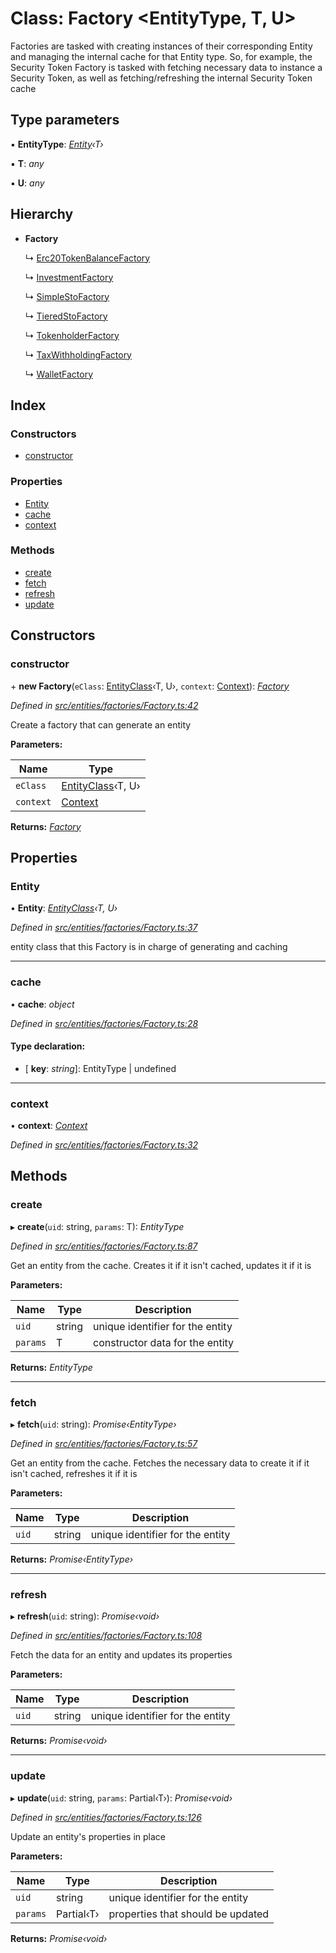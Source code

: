 # Class: Factory <**EntityType, T, U**>

Factories are tasked with creating instances of their corresponding Entity and managing the internal cache for that Entity type.
So, for example, the Security Token Factory is tasked with fetching necessary data to instance a Security Token,
as well as fetching/refreshing the internal Security Token cache

## Type parameters

▪ **EntityType**: *[Entity](_entities_entity_.entity.md)‹T›*

▪ **T**: *any*

▪ **U**: *any*

## Hierarchy

* **Factory**

  ↳ [Erc20TokenBalanceFactory](_entities_factories_erc20tokenbalancefactory_.erc20tokenbalancefactory.md)

  ↳ [InvestmentFactory](_entities_factories_investmentfactory_.investmentfactory.md)

  ↳ [SimpleStoFactory](_entities_factories_simplestofactory_.simplestofactory.md)

  ↳ [TieredStoFactory](_entities_factories_tieredstofactory_.tieredstofactory.md)

  ↳ [TokenholderFactory](_entities_factories_tokenholderfactory_.tokenholderfactory.md)

  ↳ [TaxWithholdingFactory](_entities_factories_taxwithholdingfactory_.taxwithholdingfactory.md)

  ↳ [WalletFactory](_entities_factories_walletfactory_.walletfactory.md)

## Index

### Constructors

* [constructor](_entities_factories_factory_.factory.md#constructor)

### Properties

* [Entity](_entities_factories_factory_.factory.md#entity)
* [cache](_entities_factories_factory_.factory.md#cache)
* [context](_entities_factories_factory_.factory.md#context)

### Methods

* [create](_entities_factories_factory_.factory.md#create)
* [fetch](_entities_factories_factory_.factory.md#fetch)
* [refresh](_entities_factories_factory_.factory.md#refresh)
* [update](_entities_factories_factory_.factory.md#update)

## Constructors

###  constructor

\+ **new Factory**(`eClass`: [EntityClass](../interfaces/_entities_factories_factory_.entityclass.md)‹T, U›, `context`: [Context](_context_.context.md)): *[Factory](_entities_factories_factory_.factory.md)*

*Defined in [src/entities/factories/Factory.ts:42](https://github.com/PolymathNetwork/polymath-sdk/blob/550676f/src/entities/factories/Factory.ts#L42)*

Create a factory that can generate an entity

**Parameters:**

Name | Type |
------ | ------ |
`eClass` | [EntityClass](../interfaces/_entities_factories_factory_.entityclass.md)‹T, U› |
`context` | [Context](_context_.context.md) |

**Returns:** *[Factory](_entities_factories_factory_.factory.md)*

## Properties

###  Entity

• **Entity**: *[EntityClass](../interfaces/_entities_factories_factory_.entityclass.md)‹T, U›*

*Defined in [src/entities/factories/Factory.ts:37](https://github.com/PolymathNetwork/polymath-sdk/blob/550676f/src/entities/factories/Factory.ts#L37)*

entity class that this Factory is in charge of generating and caching

___

###  cache

• **cache**: *object*

*Defined in [src/entities/factories/Factory.ts:28](https://github.com/PolymathNetwork/polymath-sdk/blob/550676f/src/entities/factories/Factory.ts#L28)*

#### Type declaration:

* \[ **key**: *string*\]: EntityType | undefined

___

###  context

• **context**: *[Context](_context_.context.md)*

*Defined in [src/entities/factories/Factory.ts:32](https://github.com/PolymathNetwork/polymath-sdk/blob/550676f/src/entities/factories/Factory.ts#L32)*

## Methods

###  create

▸ **create**(`uid`: string, `params`: T): *EntityType*

*Defined in [src/entities/factories/Factory.ts:87](https://github.com/PolymathNetwork/polymath-sdk/blob/550676f/src/entities/factories/Factory.ts#L87)*

Get an entity from the cache. Creates it if it isn't cached, updates it if it is

**Parameters:**

Name | Type | Description |
------ | ------ | ------ |
`uid` | string | unique identifier for the entity |
`params` | T | constructor data for the entity  |

**Returns:** *EntityType*

___

###  fetch

▸ **fetch**(`uid`: string): *Promise‹EntityType›*

*Defined in [src/entities/factories/Factory.ts:57](https://github.com/PolymathNetwork/polymath-sdk/blob/550676f/src/entities/factories/Factory.ts#L57)*

Get an entity from the cache. Fetches the necessary data to create it if it isn't cached, refreshes it if it is

**Parameters:**

Name | Type | Description |
------ | ------ | ------ |
`uid` | string | unique identifier for the entity  |

**Returns:** *Promise‹EntityType›*

___

###  refresh

▸ **refresh**(`uid`: string): *Promise‹void›*

*Defined in [src/entities/factories/Factory.ts:108](https://github.com/PolymathNetwork/polymath-sdk/blob/550676f/src/entities/factories/Factory.ts#L108)*

Fetch the data for an entity and updates its properties

**Parameters:**

Name | Type | Description |
------ | ------ | ------ |
`uid` | string | unique identifier for the entity  |

**Returns:** *Promise‹void›*

___

###  update

▸ **update**(`uid`: string, `params`: Partial‹T›): *Promise‹void›*

*Defined in [src/entities/factories/Factory.ts:126](https://github.com/PolymathNetwork/polymath-sdk/blob/550676f/src/entities/factories/Factory.ts#L126)*

Update an entity's properties in place

**Parameters:**

Name | Type | Description |
------ | ------ | ------ |
`uid` | string | unique identifier for the entity |
`params` | Partial‹T› | properties that should be updated  |

**Returns:** *Promise‹void›*
